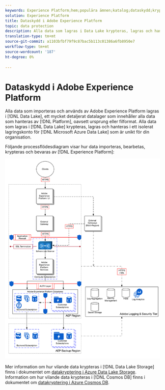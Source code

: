 ```yaml
---
keywords: Experience Platform;hem;populära ämnen;katalog;dataskydd;krypteringsdatasjön
solution: Experience Platform
title: Dataskydd i Adobe Experience Platform
topic: data protection
description: Alla data som lagras i Data Lake krypteras, lagras och hanteras i ett isolerat Microsoft Azure Data Lake Storage-konto som är unikt för din organisation. Följande processflödesdiagram visar hur data importeras, bearbetas, krypteras och bevaras av Experience Platform.
translation-type: tm+mt
source-git-commit: a1103bfbf79f9c87bac5b113c01386a6fb8950e7
workflow-type: tm+mt
source-wordcount: '187'
ht-degree: 0%

---
```



# Dataskydd i Adobe Experience Platform

Alla data som importeras och används av Adobe Experience Platform lagras i [!DNL Data Lake], ett mycket detaljerat datalager som innehåller alla data som hanteras av [!DNL Platform], oavsett ursprung eller filformat. Alla data som lagras i [!DNL Data Lake] krypteras, lagras och hanteras i ett isolerat lagringskonto för [!DNL Microsoft Azure Data Lake] som är unikt för din organisation.

Följande processflödesdiagram visar hur data importeras, bearbetas, krypteras och bevaras av [!DNL Experience Platform]:

![](images/data-protection/flow.png)

Mer information om hur vilande data krypteras i [!DNL Data Lake Storage] finns i dokumentet om [datakryptering i Azure Data Lake Storage](https://docs.microsoft.com/en-us/azure/data-lake-store/data-lake-store-encryption). Information om hur vilande data krypteras i [!DNL Cosmos DB] finns i dokumentet om [datakryptering i Azure Cosmos DB](https://docs.microsoft.com/en-us/azure/cosmos-db/database-encryption-at-rest).